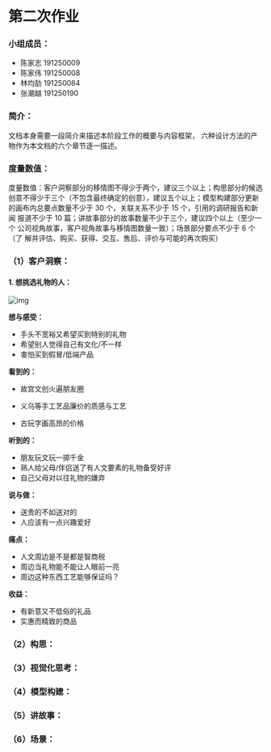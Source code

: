 # 第二次作业

### 小组成员：

- 陈家志 191250009
- 陈家伟 191250008
- 林均劼 191250084
- 张潮越 191250190

### 简介：

文档本身需要一段简介来描述本阶段工作的概要与内容框架， 六种设计方法的产物作为本文档的六个章节逐一描述。

### 度量数值：

度量数值：客户洞察部分的移情图不得少于两个，建议三个以上；构思部分的候选 创意不得少于三个（不包含最终确定的创意），建议五个以上；模型构建部分更新 的画布内总要点数量不少于 30 个，关联关系不少于 15 个，引用的调研报告和新闻 报道不少于 10 篇；讲故事部分的故事数量不少于三个，建议四个以上（至少一个 公司视角故事，客户视角故事与移情图数量一致）；场景部分要点不少于 6 个（了 解并评估、购买、获得、交互、售后、评价与可能的再次购买）

### （1）客户洞察：

#### 1. 想挑选礼物的人：

![img](https://i0.hdslb.com/bfs/article/561420753aa6cbc3e2704ca0f9e73d6db8bffb8c.png@942w_707h_progressive.webp)

**想与感受：**

- 手头不宽裕又希望买到特别的礼物
- 希望别人觉得自己有文化/不一样
- 害怕买到假冒/低端产品

**看到的：**

- 故宫文创火遍朋友圈
- 义乌等手工艺品廉价的质感与工艺

- 古玩字画高昂的价格

**听到的：**

- 朋友玩文玩一掷千金
- 熟人给父母/伴侣送了有人文要素的礼物备受好评
- 自己父母对以往礼物的嫌弃

**说与做：**

- 送贵的不如送对的
- 人应该有一点兴趣爱好

**痛点：**

- 人文周边是不是都是智商税
- 周边当礼物能不能让人眼前一亮
- 周边这种东西工艺能够保证吗？

**收益：**

- 有新意又不低俗的礼品
- 实惠而精致的商品

### （2）构思：

### （3）视觉化思考：

### （4）模型构建：

### （5）讲故事：

### （6）场景：